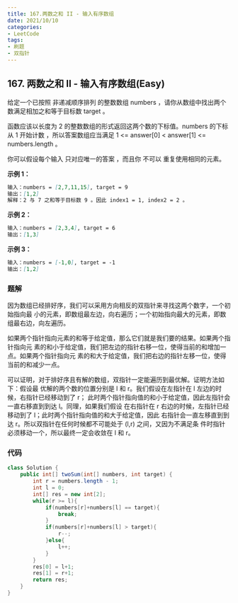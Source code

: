 ```yaml
---
title: 167.两数之和 II - 输入有序数组
date: 2021/10/10
categories:
- LeetCode
tags:
- 刷题
- 双指针
---
```


## 167. 两数之和 II - 输入有序数组(Easy)

给定一个已按照 非递减顺序排列  的整数数组 numbers ，请你从数组中找出两个数满足相加之和等于目标数 target 。

函数应该以长度为 2 的整数数组的形式返回这两个数的下标值。numbers 的下标 从 1 开始计数 ，所以答案数组应当满足 1 <= answer[0] < answer[1] <= numbers.length 。

你可以假设每个输入 只对应唯一的答案 ，而且你 不可以 重复使用相同的元素。

**示例 1：**

```markdown
输入：numbers = [2,7,11,15], target = 9
输出：[1,2]
解释：2 与 7 之和等于目标数 9 。因此 index1 = 1, index2 = 2 。
```

**示例 2：**

```markdown
输入：numbers = [2,3,4], target = 6
输出：[1,3]
```

**示例 3：**

```markdown
输入：numbers = [-1,0], target = -1
输出：[1,2]
```

### 题解

​		因为数组已经排好序，我们可以采用方向相反的双指针来寻找这两个数字，一个初始指向最 小的元素，即数组最左边，向右遍历；一个初始指向最大的元素，即数组最右边，向左遍历。

​		 如果两个指针指向元素的和等于给定值，那么它们就是我们要的结果。如果两个指针指向元 素的和小于给定值，我们把左边的指针右移一位，使得当前的和增加一点。如果两个指针指向元 素的和大于给定值，我们把右边的指针左移一位，使得当前的和减少一点。 

​		可以证明，对于排好序且有解的数组，双指针一定能遍历到最优解。证明方法如下：假设最 优解的两个数的位置分别是 l 和 r。我们假设在左指针在 l 左边的时候，右指针已经移动到了 r； 此时两个指针指向值的和小于给定值，因此左指针会一直右移直到到达 l。同理，如果我们假设 在右指针在 r 右边的时候，左指针已经移动到了 l；此时两个指针指向值的和大于给定值，因此 右指针会一直左移直到到达 r。所以双指针在任何时候都不可能处于 (l,r) 之间，又因为不满足条 件时指针必须移动一个，所以最终一定会收敛在 l 和 r。

### 代码

```java
class Solution {
    public int[] twoSum(int[] numbers, int target) {
        int r = numbers.length - 1;
        int l = 0;
        int[] res = new int[2];
        while(r >= l){
            if(numbers[r]+numbers[l] == target){
                break;
            }
            if(numbers[r]+numbers[l] > target){
                r--;
            }else{
                l++;
            }
        }
        res[0] = l+1;
        res[1] = r+1;
        return res;
    }
}
```
